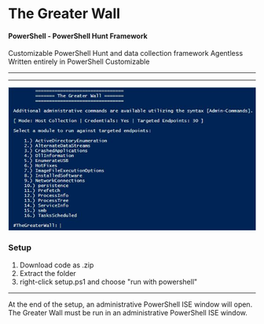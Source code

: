 # The Greater Wall
#### PowerShell - PowerShell Hunt Framework
Customizable PowerShell Hunt and data collection framework
Agentless
Written entirely in PowerShell
Customizable
***
***

![Alt text](https://github.com/NintendoWii/TheGreaterWall/blob/main/images/TGW.JPG)

### Setup
1. Download code as .zip
2. Extract the folder
3. right-click setup.ps1 and choose "run with powershell"
***
At the end of the setup, an administrative PowerShell ISE window will open.
The Greater Wall must be run in an administrative PowerShell ISE window.
